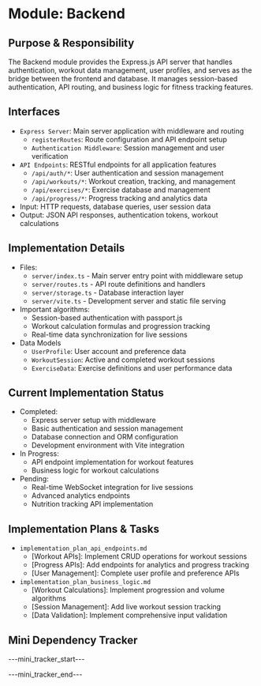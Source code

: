 # Module: Backend

## Purpose & Responsibility
The Backend module provides the Express.js API server that handles authentication, workout data management, user profiles, and serves as the bridge between the frontend and database. It manages session-based authentication, API routing, and business logic for fitness tracking features.

## Interfaces
* `Express Server`: Main server application with middleware and routing
  * `registerRoutes`: Route configuration and API endpoint setup
  * `Authentication Middleware`: Session management and user verification
* `API Endpoints`: RESTful endpoints for all application features
  * `/api/auth/*`: User authentication and session management
  * `/api/workouts/*`: Workout creation, tracking, and management
  * `/api/exercises/*`: Exercise database and management
  * `/api/progress/*`: Progress tracking and analytics data
* Input: HTTP requests, database queries, user session data
* Output: JSON API responses, authentication tokens, workout calculations

## Implementation Details
* Files:
  - `server/index.ts` - Main server entry point with middleware setup
  - `server/routes.ts` - API route definitions and handlers
  - `server/storage.ts` - Database interaction layer
  - `server/vite.ts` - Development server and static file serving
* Important algorithms:
  - Session-based authentication with passport.js
  - Workout calculation formulas and progression tracking
  - Real-time data synchronization for live sessions
* Data Models
  - `UserProfile`: User account and preference data
  - `WorkoutSession`: Active and completed workout sessions
  - `ExerciseData`: Exercise definitions and user performance data

## Current Implementation Status
* Completed:
  - Express server setup with middleware
  - Basic authentication and session management
  - Database connection and ORM configuration
  - Development environment with Vite integration
* In Progress:
  - API endpoint implementation for workout features
  - Business logic for workout calculations
* Pending:
  - Real-time WebSocket integration for live sessions
  - Advanced analytics endpoints
  - Nutrition tracking API implementation

## Implementation Plans & Tasks
* `implementation_plan_api_endpoints.md`
  - [Workout APIs]: Implement CRUD operations for workout sessions
  - [Progress APIs]: Add endpoints for analytics and progress tracking
  - [User Management]: Complete user profile and preference APIs
* `implementation_plan_business_logic.md`
  - [Workout Calculations]: Implement progression and volume algorithms
  - [Session Management]: Add live workout session tracking
  - [Data Validation]: Implement comprehensive input validation

## Mini Dependency Tracker
---mini_tracker_start---


---mini_tracker_end---